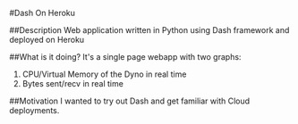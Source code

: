 #Dash On Heroku

##Description
Web application written in Python using Dash framework and deployed on Heroku

##What is it doing?
It's a single page webapp with two graphs:
1. CPU/Virtual Memory of the Dyno in real time
2. Bytes sent/recv in real time

##Motivation
I wanted to try out Dash and get  familiar with Cloud deployments.

